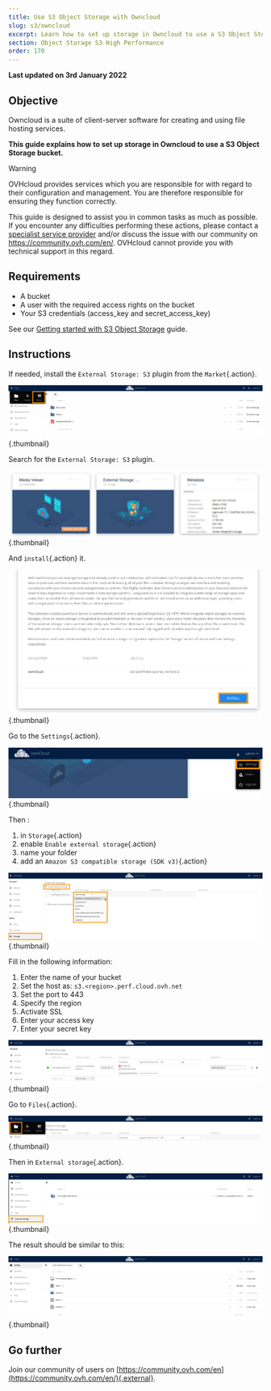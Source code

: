 ```yaml
---
title: Use S3 Object Storage with Owncloud
slug: s3/owncloud
excerpt: Learn how to set up storage in Owncloud to use a S3 Object Storage bucket
section: Object Storage S3 High Performance
order: 170
---
```


**Last updated on 3rd January 2022**

## Objective

Owncloud is a suite of client-server software for creating and using file hosting services.

**This guide explains how to set up storage in Owncloud to use a S3 Object Storage bucket.**

> [!warning]
>
> OVHcloud provides services which you are responsible for with regard to their configuration and management. You are therefore responsible for ensuring they function correctly.
>
> This guide is designed to assist you in common tasks as much as possible. If you encounter any difficulties performing these actions, please contact a [specialist service provider](https://partner.ovhcloud.com/en-ie/directory/) and/or discuss the issue with our community on https://community.ovh.com/en/. OVHcloud cannot provide you with technical support in this regard.
>

## Requirements

- A bucket
- A user with the required access rights on the bucket
- Your S3 credentials (access_key and secret_access_key)

See our [Getting started with S3 Object Storage](https://docs.ovh.com/ie/en/storage/s3/getting-started-with-s3) guide.

## Instructions

If needed, install the `External Storage: S3` plugin from the `Market`{.action}.

![Owncloud open Market](images/HighPerf-Owncloud-20211209131331778.png){.thumbnail}

Search for the `External Storage: S3` plugin.

![Owncloud plugin External Storage S3](images/HighPerf-Owncloud-20211209131556714.png){.thumbnail}

And `install`{.action} it.

![Owncloud install plugin](images/HighPerf-Owncloud-20211209131648711.png){.thumbnail}

Go to the `Settings`{.action}.

![Owncloud open Settings](images/HighPerf-Owncloud-20211209131942821.png){.thumbnail}

Then :

1. in `Storage`{.action}
2. enable `Enable external storage`{.action}
3. name your folder
4. add an `Amazon S3 compatible storage (SDK v3)`{.action}

![Owncloud create AWS S3 storage](images/HighPerf-Owncloud-20211209143008822.png){.thumbnail}

Fill in the following information:

1. Enter the name of your bucket
2. Set the host as: `s3.<region>.perf.cloud.ovh.net`
3. Set the port to 443
4. Specify the region
5. Activate SSL
6. Enter your access key
7. Enter your secret key

![Owncloud complete AWS S3 storage](images/HighPerf-Owncloud-20211209133630272.png){.thumbnail}

Go to `Files`{.action}.

![Owncloud open Files](images/HighPerf-Owncloud-20211209133730832.png){.thumbnail}

Then in `External storage`{.action}.

![Owncloud Files External Storage](images/HighPerf-Owncloud-2021120913382299.png){.thumbnail}

The result should be similar to this:

![Owncloud Bucket listing](images/HighPerf-Owncloud-20211209140757288.png){.thumbnail}

## Go further

Join our community of users on [https://community.ovh.com/en](https://community.ovh.com/en/){.external}.
